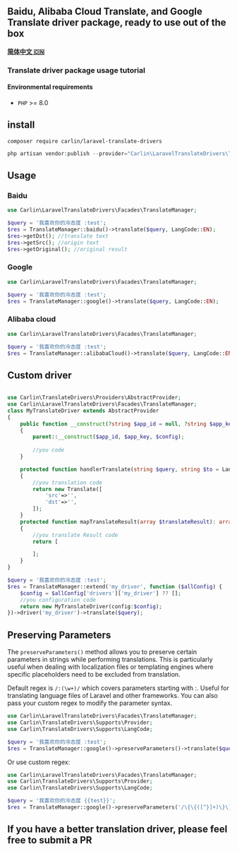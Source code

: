 ## Baidu, Alibaba Cloud Translate, and Google Translate driver package, ready to use out of the box

[**简体中文 🇨🇳**](README_cn.md)

### Translate driver package usage tutorial
#### Environmental requirements
- `PHP` >= 8.0

## install
```
composer require carlin/laravel-translate-drivers
```

```php
php artisan vendor:publish --provider="Carlin\LaravelTranslateDrivers\TranslateDriversServiceProvider" --tag=translate-driver
```

## Usage
### Baidu

```php
use Carlin\LaravelTranslateDrivers\Facades\TranslateManager;

$query = '我喜欢你的冷态度 :test';
$res = TranslateManager::baidu()->translate($query, LangCode::EN);
$res->getDst(); //translate text
$res->getSrc(); //origin text
$res->getOriginal(); //original result
```


### Google

```php
use Carlin\LaravelTranslateDrivers\Facades\TranslateManager;

$query = '我喜欢你的冷态度 :test';
$res = TranslateManager::google()->translate($query, LangCode::EN);
```

### Alibaba cloud

```php
use Carlin\LaravelTranslateDrivers\Facades\TranslateManager;

$query = '我喜欢你的冷态度 :test';
$res = TranslateManager::alibabaCloud()->translate($query, LangCode::EN);
```

## Custom driver
```php

use Carlin\TranslateDrivers\Providers\AbstractProvider;
use Carlin\LaravelTranslateDrivers\Facades\TranslateManager;
class MyTranslateDriver extends AbstractProvider
{
    public function __construct(?string $app_id = null, ?string $app_key = null, array $config = [])
    {
        parent::__construct($app_id, $app_key, $config);
        
        //you code
    }

    protected function handlerTranslate(string $query, string $to = LangCode::EN, string $from = LangCode::AUTO): Translate
    {
        //you translation code
        return new Translate([
            'src'=>'',
            'dst'=>'',
        ]);
    }
    protected function mapTranslateResult(array $translateResult): array
    {
        //you translate Result code
        return [

        ];
    }
}

$query = '我喜欢你的冷态度 :test';
$res = TranslateManager::extend('my_driver', function ($allConfig) {
    $config = $allConfig['drivers']['my_driver'] ?? [];
    //you configuration code
    return new MyTranslateDriver(config:$config);
})->driver('my_driver')->translate($query);
```

## Preserving Parameters

The ```preserveParameters()``` method allows you to preserve certain parameters in strings while performing translations. This is particularly useful when dealing with localization files or templating engines where specific placeholders need to be excluded from translation.

Default regex is ```/:(\w+)/``` which covers parameters starting with :. Useful for translating language files of Laravel and other frameworks. You can also pass your custom regex to modify the parameter syntax.
```php
use Carlin\LaravelTranslateDrivers\Facades\TranslateManager;
use Carlin\TranslateDrivers\Supports\Provider;
use Carlin\TranslateDrivers\Supports\LangCode;

$query = '我喜欢你的冷态度 :test';
$res = TranslateManager::google()->preserveParameters()->translate($query, LangCode::EN); //I like your cold attitude :test
```

Or use custom regex:

```php
use Carlin\LaravelTranslateDrivers\Facades\TranslateManager;
use Carlin\TranslateDrivers\Supports\Provider;
use Carlin\TranslateDrivers\Supports\LangCode;

$query = '我喜欢你的冷态度 {{test}}';
$res = TranslateManager::google()->preserveParameters('/\{\{([^}]+)\}\}/')->translate($query, LangCode::EN); //I like your cold attitude :test
```

## If you have a better translation driver, please feel free to submit a PR
